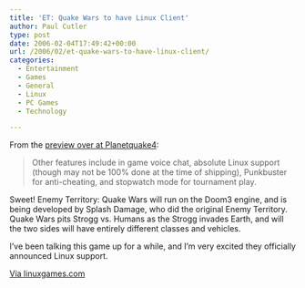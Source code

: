```yaml
---
title: 'ET: Quake Wars to have Linux Client'
author: Paul Cutler
type: post
date: 2006-02-04T17:49:42+00:00
url: /2006/02/et-quake-wars-to-have-linux-client/
categories:
  - Entertainment
  - Games
  - General
  - Linux
  - PC Games
  - Technology

---
```

From the [preview over at Planetquake4][1]:

> Other features include in game voice chat, absolute Linux support (though may not be 100% done at the time of shipping), Punkbuster for anti-cheating, and stopwatch mode for tournament play.

Sweet! Enemy Territory: Quake Wars will run on the Doom3 engine, and is being developed by Splash Damage, who did the original Enemy Territory. Quake Wars pits Strogg vs. Humans as the Strogg invades Earth, and will the two sides will have entirely different classes and vehicles.

I&#8217;ve been talking this game up for a while, and I&#8217;m very excited they officially announced Linux support.

[Via linuxgames.com][2]

 [1]: http://www.planetquake4.net/modules.php?op=modload&name=Features&file=quake_wars_preview
 [2]: http://www.linuxgames.com/